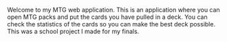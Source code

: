 Welcome to my MTG web application. This is an application where you can open MTG packs and put the cards you have pulled in a deck. You can check the statistics of the cards so you can make the best deck possible.
This was a school project I made for my finals.

